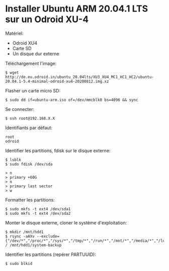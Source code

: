 # Installer Ubuntu ARM 20.04.1 LTS sur un Odroid XU-4

Matériel:

- Odroid XU4
- Carte SD
- Un disque dur externe


Téléchargement l'image:


	$ wget http://de.eu.odroid.in/ubuntu_20.04lts/XU3_XU4_MC1_HC1_HC2/ubuntu-20.04.1-5.4-minimal-odroid-xu4-20200812.img.xz



Flasher un carte micro SD:

	$ sudo dd if=ubuntu-arm.iso of=/dev/mmcblk0 bs=4096 && sync



Se connecter:

	$ ssh root@192.168.X.X


Identifiants par défaut:

	root
	odroid


Identifier les partitions, fdisk sur le disque externe:

	$ lsblk
	$ sudo fdisk /dev/sda

	> n
	> primary +60G
	> n
	> primary last sector
	> w


Formatter les partitions:

	$ sudo mkfs -t ext4 /dev/sda1
	$ sudo mkfs -t ext4 /dev/sda2


Monter le disque externe, cloner le système d'exploitation:

	$ mkdir /mnt/hdd1
	$ rsync -aAXv --exclude={"/dev/*","/proc/*","/sys/*","/tmp/*","/run/*","/mnt/*","/media/*","/lost+found"} / /mnt/hdd1/system-backup


Identifier les partitions (repérer PARTUUID):

	$ sudo blkid




